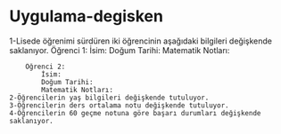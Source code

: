 # Uygulama-degisken
1-Lisede öğrenimi sürdüren iki öğrencinin aşağıdaki bilgileri değişkende saklanıyor.
        Öğrenci 1:
            İsim:
            Doğum Tarihi:
            Matematik Notları:
        
        Öğrenci 2:
            İsim:
            Doğum Tarihi:
            Matematik Notları:
    2-Öğrencilerin yaş bilgileri değişkende tutuluyor.
    3-Öğrencilerin ders ortalama notu değişkende tutuluyor.
    4-Öğrencilerin 60 geçme notuna göre başarı durumları değişkende saklanıyor.
